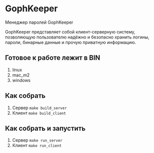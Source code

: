 # GophKeeper
Менеджер паролей GophKeeper

GophKeeper представляет собой клиент-серверную систему, позволяющую пользователю надёжно и безопасно хранить логины, пароли, бинарные данные и прочую приватную информацию.
## Готовое к работе лежит в BIN
1) linux
2) mac_m2
3) windows
## Как собрать
1) Сервер `make build_server`
2) Клиент `make build_client`
## Как собрать и запустить
1) Сервер `make run_server`
2) Клиент `make run_client`
